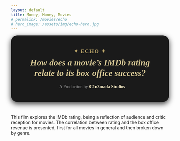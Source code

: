 ```yaml
---
layout: default
title: Money, Money, Movies
# permalink: /movies/echo
# hero_image: /assets/img/echo-hero.jpg
---
```


<!-- Glitter background -->
<div id="starshine">
    <div class="template shine"></div>
</div>

<!-- Title -->
<div style="
   background-color: #1a1a1a;
   padding: 40px; 
   border-radius: 20px; 
   text-align: center; 
   font-family: 'Garamond', serif; 
   box-shadow: 0 6px 18px rgba(0, 0, 0, 0.8); 
   color: white;
   margin-bottom: 40px;">
   <!-- add the margin that should come after the box here -->
   <div style="
      font-size: 1.2em; 
      color: #BFA86A; 
      font-weight: bold; 
      letter-spacing: 2px;">
      ✦ ECHO ✦
   </div>
   <h2 style="
      font-size: 2em; 
      margin: 10px 0; 
      font-style: italic; 
      color: #D4C593;">
      How does a movie’s IMDb rating relate to its box office success?
   </h2>
   <div style="
      font-size: 1em; 
      color: #999; 
      margin-top: 20px;">
      🎥 A Production by <strong style="color: #E3D9B6;">C1n3mada Studios</strong>
   </div>
</div>


<div class="text-custom">
    This film explores the IMDb rating, being a reflection of audience and critic reception for movies. The correlation between rating and the box office revenue is presented, first for all movies in general and then broken down by genre.
</div>

<script src="https://code.jquery.com/jquery-3.6.0.min.js"></script>
<script>
  $(function () {
    var body = $("#starshine"),
      template = $(".template.shine"),
      stars = 500,
      sparkle = 20;

    var size = "small";
    var createStar = function () {
      template
        .clone()
        .removeAttr("id")
        .css({
          top: Math.random() * 100 + "%",
          left: Math.random() * 100 + "%",
          animationDelay: Math.random() * sparkle + "s"
        })
        .addClass(size)
        .appendTo(body);
    };

    for (var i = 0; i < stars; i++) {
      if (i % 2 === 0) {
        size = "small";
      } else if (i % 3 === 0) {
        size = "medium";
      } else {
        size = "large";
      }

      createStar();
    }
  });
</script>